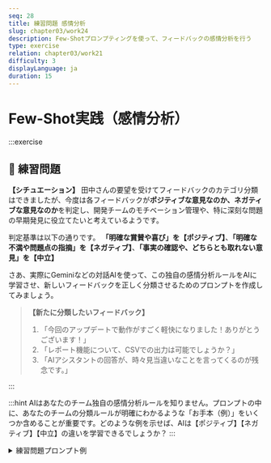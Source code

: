 ```yaml
---
seq: 28
title: 練習問題 感情分析
slug: chapter03/work24
description: Few-Shotプロンプティングを使って、フィードバックの感情分析を行う
type: exercise
relation: chapter03/work21
difficulty: 3
displayLanguage: ja
duration: 15
---
```


# Few-Shot実践（感情分析）

:::exercise
## 📝 練習問題

**【シチュエーション】**
田中さんの要望を受けてフィードバックのカテゴリ分類はできましたが、今度は各フィードバックが**ポジティブな意見なのか、ネガティブな意見なのか**を判定し、開発チームのモチベーション管理や、特に深刻な問題の早期発見に役立てたいと考えているようです。

判定基準は以下の通りです。
**「明確な賞賛や喜び」を【ポジティブ】**、**「明確な不満や問題点の指摘」を【ネガティブ】**、**「事実の確認や、どちらとも取れない意見」を【中立】**

さあ、実際にGeminiなどの対話AIを使って、この独自の感情分析ルールをAIに学習させ、新しいフィードバックを正しく分類させるためのプロンプトを作成してみましょう。

> **【新たに分類したいフィードバック】**
> 1. 「今回のアップデートで動作がすごく軽快になりました！ありがとうございます！」
> 2. 「レポート機能について、CSVでの出力は可能でしょうか？」
> 3. 「AIアシスタントの回答が、時々見当違いなことを言ってくるのが残念です。」

:::

:::hint
AIはあなたのチーム独自の感情分析ルールを知りません。プロンプトの中に、あなたのチームの分類ルールが明確にわかるような「お手本（例）」をいくつか含めることが重要です。どのような例を示せば、AIは【ポジティブ】【ネガティブ】【中立】の違いを学習できるでしょうか？
:::

<details>
<summary>練習問題プロンプト例</summary>

```markdown
あなたは、ユーザーフィードバックの感情分析を行う専門家です。
以下の社内ルールと例に倣って、新しいフィードバックを【ポジティブ】【ネガティブ】【中立】のいずれかに分類してください。

# 判定基準
- 明確な賞賛や喜び → 【ポジティブ】
- 明確な不満や問題点の指摘 → 【ネガティブ】
- 事実の確認や、どちらとも取れない意見 → 【中立】

# 例
- フィードバック: 「デザインが最高！毎日使うのが楽しみです。」
- 感情: 【ポジティブ】

- フィードバック: 「バッテリーの持ちが思ったより悪かった。」
- 感情: 【ネガティブ】

- フィードバック: 「この機能については、特に意見はありません。」
- 感情: 【中立】

# 新しいフィードバック
1. 「今回のアップデートで動作がすごく軽快になりました！ありがとうございます！」
2. 「レポート機能について、CSVでの出力は可能でしょうか？」
3. 「AIアシスタントの回答が、時々見当違いなことを言ってくるのが残念です。」
```

### AI回答出力例
```
1.
- フィードバック: 「今回のアップデートで動作がすごく軽快になりました！ありがとうございます！」
- 感情: 【ポジティブ】
2. 
- フィードバック: 「レポート機能について、CSVでの出力は可能でしょうか？」
- 感情: 【中立】
3. 
- フィードバック: 「AIアシスタントの回答が、時々見当違いなことを言ってくるのが残念です。」
- 感情: 【ネガティブ】
```
</details>
